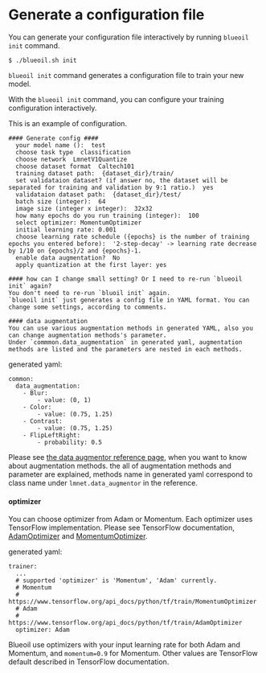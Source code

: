 # Generate a configuration file

You can generate your configuration file interactively by running `blueoil init` command.

    $ ./blueoil.sh init

`blueoil init` command generates a configuration file to train your new model.

With the `blueoil init` command, you can configure your training configuration interactively.

This is an example of configuration.
```
#### Generate config ####
  your model name ():  test
  choose task type  classification
  choose network  LmnetV1Quantize
  choose dataset format  Caltech101
  training dataset path:  {dataset_dir}/train/
  set validataion dataset? (if answer no, the dataset will be separated for training and validation by 9:1 ratio.)  yes
  validataion dataset path:  {dataset_dir}/test/
  batch size (integer):  64
  image size (integer x integer):  32x32
  how many epochs do you run training (integer):  100
  select optimizer: MomentumOptimizer
  initial learning rate: 0.001
  choose learning rate schedule ({epochs} is the number of training epochs you entered before):  '2-step-decay' -> learning rate decrease by 1/10 on {epochs}/2 and {epochs}-1.
  enable data augmentation?  No
  apply quantization at the first layer: yes

#### how can I change small setting? Or I need to re-run `blueoil init` again?
You don't need to re-run `bluoil init` again.
`blueoil init` just generates a config file in YAML format. You can change some settings, according to comments.

#### data augmentation
You can use various augmentation methods in generated YAML, also you can change augmentation methods's parameter.
Under `commmon.data_augmentation` in generated yaml, augmentation methods are listed and the parameters are nested in each methods.
```

generated yaml:
```
common:
  data_augmentation:
    - Blur:
        - value: (0, 1)
    - Color:
        - value: (0.75, 1.25)
    - Contrast:
        - value: (0.75, 1.25)
    - FlipLeftRight:
        - probability: 0.5
```

Please see <a href="../reference/data_augmentor.html">the data augmentor reference page</a>, when you want to know about augmentation methods. the all of augmentation methods and parameter are explained, methods name in generated yaml correspond to class name under `lmnet.data_augmentor` in the reference.


#### optimizer

You can choose optimizer from Adam or Momentum. Each optimizer uses TensorFlow implementation. Please see TensorFlow documentation, [AdamOptimizer](https://www.tensorflow.org/api_docs/python/tf/train/AdamOptimizer) and [MomentumOptimizer](https://www.tensorflow.org/api_docs/python/tf/train/MomentumOptimizer).

generated yaml:

```
trainer:
  ...
  # supported 'optimizer' is 'Momentum', 'Adam' currently.
  # Momentum
  #    https://www.tensorflow.org/api_docs/python/tf/train/MomentumOptimizer
  # Adam
  #    https://www.tensorflow.org/api_docs/python/tf/train/AdamOptimizer
  optimizer: Adam
```

Blueoil use optimizers with your input learning rate for both Adam and Momentum, and `momentum=0.9` for Momentum. Other values are TensorFlow default described in TensorFlow documentation.